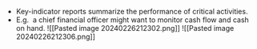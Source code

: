 - Key-indicator reports summarize the performance of critical activities.
- E.g.  a chief financial officer might want to monitor cash flow and cash on hand.
![[Pasted image 20240226212302.png]]
![[Pasted image 20240226212306.png]]